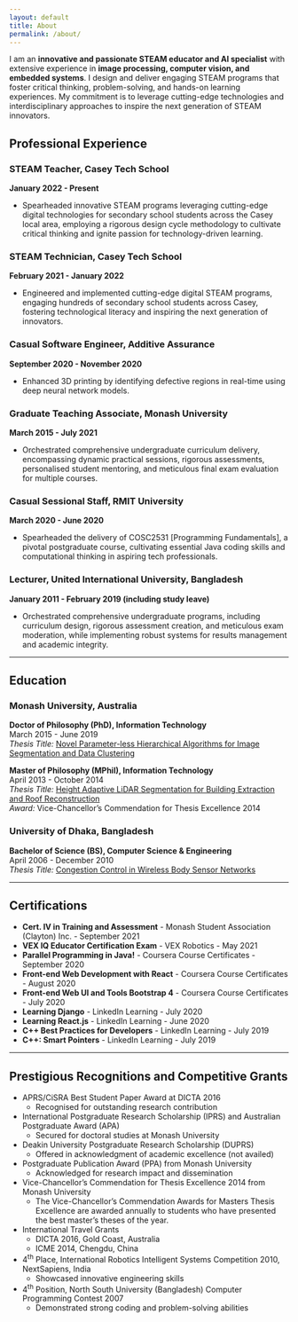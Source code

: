 ```yaml
---
layout: default
title: About
permalink: /about/
---
```

<div class="about-hero-container">
    <p class="about-hero">I am an <strong>innovative and passionate STEAM educator and AI specialist</strong> with extensive experience in <strong>image processing, computer vision, and embedded systems</strong>. I design and deliver engaging STEAM programs that foster critical thinking, problem-solving, and hands-on learning experiences. My commitment is to leverage cutting-edge technologies and interdisciplinary approaches to inspire the next generation of STEAM innovators.</p>
</div>
<div class="about-container">
    <h2>Professional Experience</h2>
    <h3>STEAM Teacher, Casey Tech School</h3>
    <p><strong>January 2022 - Present</strong></p>
    <ul>
        <li>Spearheaded innovative STEAM programs leveraging cutting-edge digital technologies for secondary school students across the Casey local area, employing a rigorous design cycle methodology to cultivate critical thinking and ignite passion for technology-driven learning.</li>
    </ul>
    <h3>STEAM Technician, Casey Tech School</h3>
    <p><strong>February 2021 - January 2022</strong></p>
    <ul>
        <li>Engineered and implemented cutting-edge digital STEAM programs, engaging hundreds of secondary school students across Casey, fostering technological literacy and inspiring the next generation of innovators.</li>
    </ul>
    <h3>Casual Software Engineer, Additive Assurance</h3>
    <p><strong>September 2020 - November 2020</strong></p>
    <ul>
        <li>Enhanced 3D printing by identifying defective regions in real-time using deep neural network models.</li>
    </ul>
    <h3>Graduate Teaching Associate, Monash University</h3>
    <p><strong>March 2015 - July 2021</strong></p>
    <ul>
        <li>Orchestrated comprehensive undergraduate curriculum delivery, encompassing dynamic practical sessions, rigorous assessments, personalised student mentoring, and meticulous final exam evaluation for multiple courses.</li>
    </ul>
    <h3>Casual Sessional Staff, RMIT University</h3>
    <p><strong>March 2020 - June 2020</strong></p>
    <ul>
        <li>Spearheaded the delivery of COSC2531 [Programming Fundamentals], a pivotal postgraduate course, cultivating essential Java coding skills and computational thinking in aspiring tech professionals.</li>
    </ul>
    <h3>Lecturer, United International University, Bangladesh</h3>
    <p><strong>January 2011 - February 2019 (including study leave)</strong></p>
    <ul>
        <li>Orchestrated comprehensive undergraduate programs, including curriculum design, rigorous assessment creation, and meticulous exam moderation, while implementing robust systems for results management and academic integrity.</li>
    </ul>
    <hr>
    <h2>Education</h2>
    <h3>Monash University, Australia</h3>
    <p><strong>Doctor of Philosophy (PhD), Information Technology</strong><br>
    March 2015 - June 2019<br>
    <em>Thesis Title:</em> <a href="https://monash.figshare.com/articles/Novel_Parameter-less_Hierarchical_Algorithms_for_Image_Segmentation_and_Data_Clustering/8233709" target="_blank" rel="noopener noreferrer">Novel Parameter-less Hierarchical Algorithms for Image Segmentation and Data Clustering</a></p>
    <p><strong>Master of Philosophy (MPhil), Information Technology</strong><br>
    April 2013 - October 2014<br>
    <em>Thesis Title:</em> <a href="https://figshare.com/articles/Height_adaptive_LiDAR_segmentation_for_building_extraction_and_roof_reconstruction/4683592" target="_blank" rel="noopener noreferrer">Height Adaptive LiDAR Segmentation for Building Extraction and Roof Reconstruction</a><br>
    <em>Award:</em> Vice-Chancellor’s Commendation for Thesis Excellence 2014</p>
    <h3>University of Dhaka, Bangladesh</h3>
    <p><strong>Bachelor of Science (BS), Computer Science & Engineering</strong><br>
    April 2006 - December 2010<br>
    <em>Thesis Title:</em> <a href="https://www.dropbox.com/scl/fi/8n6kcfhxjdbatqctkwlvw/BSc-Thesis.pdf?rlkey=nnigpo9eyoehq0f9ip1iyfcsi&st=b615mxzn&dl=0" target="_blank" rel="noopener noreferrer">Congestion Control in Wireless Body Sensor Networks</a></p>
    <hr>
    <h2>Certifications</h2>
    <ul>
        <li><strong>Cert. IV in Training and Assessment</strong> - Monash Student Association (Clayton) Inc. - September 2021</li>
        <li><strong>VEX IQ Educator Certification Exam</strong> - VEX Robotics - May 2021</li>
        <li><strong>Parallel Programming in Java!</strong> - Coursera Course Certificates - September 2020</li>
        <li><strong>Front-end Web Development with React</strong> - Coursera Course Certificates - August 2020</li>
        <li><strong>Front-end Web UI and Tools Bootstrap 4</strong> - Coursera Course Certificates - July 2020</li>
        <li><strong>Learning Django</strong> - LinkedIn Learning - July 2020</li>
        <li><strong>Learning React.js</strong> - LinkedIn Learning - June 2020</li>
        <li><strong>C++ Best Practices for Developers</strong> - LinkedIn Learning - July 2019</li>
        <li><strong>C++: Smart Pointers</strong> - LinkedIn Learning - July 2019</li>
    </ul>
    <hr>
    <h2>Prestigious Recognitions and Competitive Grants</h2>
    <ul>
        <li>APRS/CiSRA Best Student Paper Award at DICTA 2016
            <ul><li>Recognised for outstanding research contribution</li></ul>
        </li>
        <li>International Postgraduate Research Scholarship (IPRS) and Australian Postgraduate Award (APA)
            <ul><li>Secured for doctoral studies at Monash University</li></ul>
        </li>
        <li>Deakin University Postgraduate Research Scholarship (DUPRS)
            <ul><li>Offered in acknowledgment of academic excellence (not availed)</li></ul>
        </li>
        <li>Postgraduate Publication Award (PPA) from Monash University
            <ul><li>Acknowledged for research impact and dissemination</li></ul>
        </li>
        <li>Vice-Chancellor’s Commendation for Thesis Excellence 2014 from Monash University
            <ul><li>The Vice-Chancellor’s Commendation Awards for Masters Thesis Excellence are awarded annually to students who have presented the best master’s theses of the year.</li></ul>
        </li>
        <li>International Travel Grants
            <ul>
                <li>DICTA 2016, Gold Coast, Australia</li>
                <li>ICME 2014, Chengdu, China</li>
            </ul>
        </li>
        <li>4<sup>th</sup> Place, International Robotics Intelligent Systems Competition 2010, NextSapiens, India
            <ul>
                <li>Showcased innovative engineering skills</li>
            </ul>
        </li>
        <li>4<sup>th</sup> Position, North South University (Bangladesh) Computer Programming Contest 2007
            <ul>
                <li>Demonstrated strong coding and problem-solving abilities</li>
            </ul>
        </li>
    </ul>
</div>
